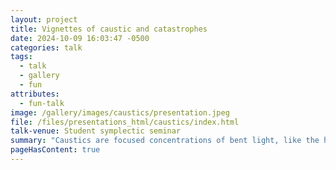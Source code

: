 ```yaml
---
layout: project
title: Vignettes of caustic and catastrophes
date: 2024-10-09 16:03:47 -0500
categories: talk
tags:
  - talk
  - gallery
  - fun
attributes:
  - fun-talk
image: /gallery/images/caustics/presentation.jpeg
file: /files/presentations_html/caustics/index.html
talk-venue: Student symplectic seminar
summary: "Caustics are focused concentrations of bent light, like the heart at the bottom of your coffee mug on a sunny day. The distinctive shapes of a caustic appear from more than just light. They lurk behind rainbows, the folds of cloth, and even the universe-scale structure of galaxies.  These are all explained by a unifying geometric theory. I will share the geometry of caustics with a series of vignettes. First, we see how light folds inside a rainbow. Next, we tour the menagerie of caustics: cusps, swallowtails, butterflies, and more. Finally, we witness the rise and fall of catastrophe theory, a now-passe field that promotes caustics to a fundamental role across science."
pageHasContent: true
---
```

